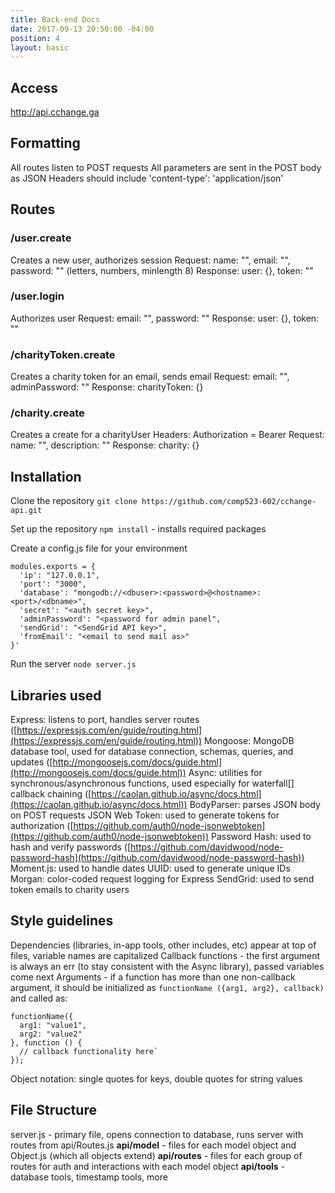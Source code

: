 ```yaml
---
title: Back-end Docs
date: 2017-09-13 20:50:00 -04:00
position: 4
layout: basic
---
```


## Access
http://api.cchange.ga

## Formatting
All routes listen to POST requests
All parameters are sent in the POST body as JSON
Headers should include 'content-type': 'application/json'

## Routes

### /user.create
Creates a new user, authorizes session
Request: name: "", email: "", password: "" (letters, numbers, minlength 8)
Response: user: {}, token: ""

### /user.login
Authorizes user
Request: email: "", password: ""
Response: user: {}, token: ""

### /charityToken.create
Creates a charity token for an email, sends email
Request: email: "", adminPassword: ""
Response: charityToken: {}

### /charity.create
Creates a create for a charityUser
Headers: Authorization = Bearer <token>
Request: name: "", description: ""
Response: charity: {}

## Installation

Clone the repository
`git clone https://github.com/comp523-602/cchange-api.git`

Set up the repository
`npm install` - installs required packages

Create a config.js file for your environment
```
modules.exports = {
  'ip': "127.0.0.1",
  'port': "3000",
  'database': "mongodb://<dbuser>:<password>@<hostname>:<port>/<dbname>",
  'secret': "<auth secret key>",
  'adminPassword': "<password for admin panel",
  'sendGrid': "<SendGrid API key>",
  'fromEmail': "<email to send mail as>"
}'
```

Run the server
`node server.js`

## Libraries used

Express: listens to port, handles server routes ([https://expressjs.com/en/guide/routing.html](https://expressjs.com/en/guide/routing.html))
Mongoose: MongoDB database tool, used for database connection, schemas, queries, and updates
\([http://mongoosejs.com/docs/guide.html](http://mongoosejs.com/docs/guide.html))
Async: utilities for synchronous/asynchronous functions, used especially for waterfall\[\] callback chaining ([https://caolan.github.io/async/docs.html](https://caolan.github.io/async/docs.html))
BodyParser: parses JSON body on POST requests
JSON Web Token: used to generate tokens for authorization ([https://github.com/auth0/node-jsonwebtoken](https://github.com/auth0/node-jsonwebtoken))
Password Hash: used to hash and verify passwords ([https://github.com/davidwood/node-password-hash](https://github.com/davidwood/node-password-hash))
Moment.js: used to handle dates
UUID: used to generate unique IDs
Morgan: color-coded request logging for Express
SendGrid: used to send token emails to charity users

## Style guidelines

Dependencies (libraries, in-app tools, other includes, etc) appear at top of files, variable names are capitalized
Callback functions - the first argument is always an err (to stay consistent with the Async library), passed variables come next
Arguments - if a function has more than one non-callback argument, it should be initialized as
`functionName ({arg1, arg2}, callback)`
and called as:

    functionName({
      arg1: "value1",
      arg2: "value2"
    }, function () {
      // callback functionality here`
    });

Object notation: single quotes for keys, double quotes for string values

## File Structure

server.js - primary file, opens connection to database, runs server with routes from api/Routes.js
**api/model** - files for each model object and Object.js (which all objects extend)
**api/routes** - files for each group of routes for auth and interactions with each model object
**api/tools** - database tools, timestamp tools, more